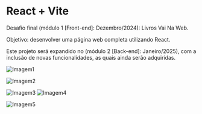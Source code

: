# React + Vite

Desafio final (módulo 1 [Front-end]: Dezembro/2024): Livros Vai Na Web.

Objetivo: desenvolver uma página web completa utilizando React.

Este projeto será expandido no (módulo 2 [Back-end]: Janeiro/2025), com a inclusão de novas funcionalidades, as quais ainda serão adquiridas.


![Imagem1](https://github.com/user-attachments/assets/4e18f073-7d77-4e98-ba2a-f9cf8e834a71)

![Imagem2](https://github.com/user-attachments/assets/fe8d06d8-8682-4626-91ae-9d308450e571)

![Imagem3](https://github.com/user-attachments/assets/25507beb-10f1-4896-ace9-b4ff87a07064)
![Imagem4](https://github.com/user-attachments/assets/7f5267ca-f024-4f24-b172-762d4b41ae46)

![Imagem5](https://github.com/user-attachments/assets/c8302f86-1d3b-4177-b328-98964e361657)










